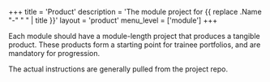 +++
title = 'Product'
description = 'The module project for {{ replace .Name "-" " " | title }}'
layout = 'product'
menu_level = ['module']
+++

Each module should have a module-length project that produces a tangible product. These products form a starting point for trainee portfolios, and are mandatory for progression. 

The actual instructions are generally pulled from the project repo. 
